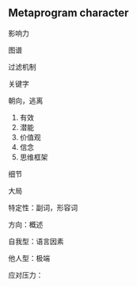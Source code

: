 ## Metaprogram character	

影响力

图谱

过滤机制

关键字

朝向，逃离



1. 有效
2. 潜能
3. 价值观
4. 信念
5. 思维框架



细节

大局

特定性：副词，形容词

方向：概述

自我型：语言因素

他人型：极端

应对压力：
